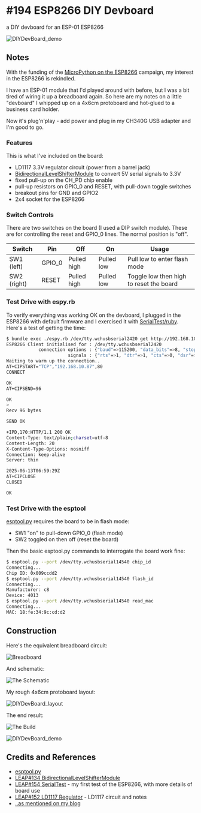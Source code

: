 # #194 ESP8266 DIY Devboard

a DIY devboard for an ESP-01 ESP8266

![DIYDevBoard_demo](./assets/DIYDevBoard_demo.jpg?raw=true)

## Notes

With the funding of the [MicroPython on the ESP8266](https://www.kickstarter.com/projects/214379695/micropython-on-the-esp8266-beautifully-easy-iot) campaign, my interest in the ESP8266 is rekindled.

I have an ESP-01 module that I'd played around with before, but I was a bit tired of wiring it up a breadboard again.
So here are my notes on a little "devboard" I whipped up on a 4x6cm protoboard and hot-glued to a business card holder.

Now it's plug'n'play - add power and plug in my CH340G USB adapter and I'm good to go.

### Features

This is what I've included on the board:

* LD1117 3.3V regulator circuit (power from a barrel jack)
* [BidirectionalLevelShifterModule](../../../Electronics101/BidirectionalLevelShifterModule) to convert 5V serial signals to 3.3V
* fixed pull-up on the CH_PD chip enable
* pull-up resistors on GPIO_0 and RESET, with pull-down toggle switches
* breakout pins for GND and GPIO2
* 2x4 socket for the ESP8266

### Switch Controls

There are two switches on the board (I used a DIP switch module).
These are for controlling the reset and GPIO_0 lines.
The normal position is "off".

| Switch      | Pin    | Off         | On         | Usage |
|-------------|--------|-------------|------------|-------|
| SW1 (left)  | GPIO_0 | Pulled high | Pulled low | Pull low to enter flash mode |
| SW2 (right) | RESET  | Pulled high | Pulled low | Toggle low then high to reset the board |

### Test Drive with espy.rb

To verify everything was working OK on the devboard, I plugged in the ESP8266 with default firmware
and I exercised it with [SerialTest/ruby](../SerialTest/ruby). Here's a test of getting the time:

```sh
$ bundle exec ./espy.rb /dev/tty.wchusbserial2420 get http://192.168.10.87/time/now.txt
ESP8266 Client initialised for : /dev/tty.wchusbserial2420
            connection options : {"baud"=>115200, "data_bits"=>8, "stop_bits"=>1, "parity"=>0}
                       signals : {"rts"=>1, "dtr"=>1, "cts"=>0, "dsr"=>0, "dcd"=>0, "ri"=>0}
Waiting to warm up the connection..
AT+CIPSTART="TCP","192.168.10.87",80
CONNECT

OK
AT+CIPSEND=96

OK
>
Recv 96 bytes

SEND OK

+IPD,170:HTTP/1.1 200 OK
Content-Type: text/plain;charset=utf-8
Content-Length: 20
X-Content-Type-Options: nosniff
Connection: keep-alive
Server: thin

2025-06-13T06:59:29Z
AT+CIPCLOSE
CLOSED

OK
```

### Test Drive with the esptool

[esptool.py](https://github.com/themadinventor/esptool) requires the board to be in flash mode:

* SW1 "on" to pull-down GPIO_0 (flash mode)
* SW2 toggled on then off (reset the board)

Then the basic esptool.py commands to interrogate the board work fine:

```sh
$ esptool.py --port /dev/tty.wchusbserial14540 chip_id
Connecting...
Chip ID: 0x009ccdd2
$ esptool.py --port /dev/tty.wchusbserial14540 flash_id
Connecting...
Manufacturer: c8
Device: 4013
$ esptool.py --port /dev/tty.wchusbserial14540 read_mac
Connecting...
MAC: 18:fe:34:9c:cd:d2
```

## Construction

Here's the equivalent breadboard circuit:

![Breadboard](./assets/DIYDevBoard_bb.jpg?raw=true)

And schematic:

![The Schematic](./assets/DIYDevBoard_schematic.jpg?raw=true)

My rough 4x6cm protoboard layout:

![DIYDevBoard_layout](./assets/DIYDevBoard_layout.jpg?raw=true)

The end result:

![The Build](./assets/DIYDevBoard_build.jpg?raw=true)

![DIYDevBoard_demo](./assets/DIYDevBoard_demo.jpg?raw=true)

## Credits and References

* [esptool.py](https://github.com/themadinventor/esptool)
* [LEAP#134 BidirectionalLevelShifterModule](../../Electronics101/BidirectionalLevelShifterModule)
* [LEAP#154 SerialTest](../SerialTest) - my first test of the ESP8266, with more details of board use
* [LEAP#152 LD1117 Regulator](../../Electronics101/Power/LinearRegulators/LD1117) - LD1117 circuit and notes
* [..as mentioned on my blog](https://blog.tardate.com/2016/03/littlearduinoprojects194-diy-esp8266.html)
